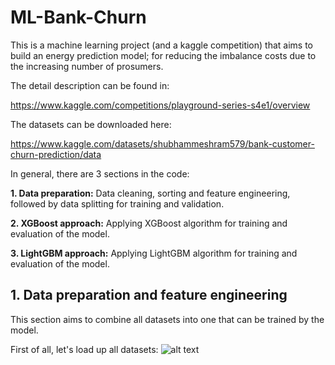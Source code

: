 # ML-Bank-Churn
This is a machine learning project (and a kaggle competition) that aims to build an energy prediction model; for reducing the imbalance costs due to the increasing number of prosumers.

The detail description can be found in:

https://www.kaggle.com/competitions/playground-series-s4e1/overview

The datasets can be downloaded here:

https://www.kaggle.com/datasets/shubhammeshram579/bank-customer-churn-prediction/data

In general, there are 3 sections in the code:

**1. Data preparation:**
   Data cleaning, sorting and feature engineering, followed by data splitting for training and validation.
   
**2. XGBoost approach:**
   Applying XGBoost algorithm for training and evaluation of the model.
   
**3. LightGBM approach:**
   Applying LightGBM algorithm for training and evaluation of the model.

## 1. Data preparation and feature engineering
This section aims to combine all datasets into one that can be trained by the model.

First of all, let's load up all datasets:
![alt text](images/load_data.png)
